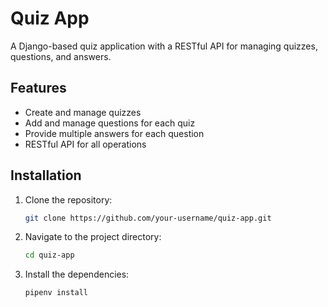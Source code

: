 # Quiz App

A Django-based quiz application with a RESTful API for managing quizzes, questions, and answers.

## Features

- Create and manage quizzes
- Add and manage questions for each quiz
- Provide multiple answers for each question
- RESTful API for all operations

## Installation

1. Clone the repository:
   ```bash
   git clone https://github.com/your-username/quiz-app.git
   ```

2. Navigate to the project directory:
   ```bash
   cd quiz-app
   ```

3. Install the dependencies:
   ```bash
   pipenv install
   ```

